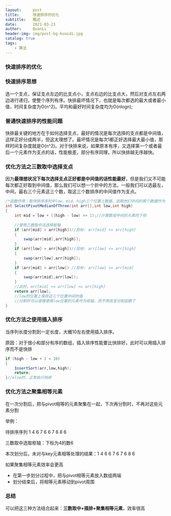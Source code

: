 ```yaml
---
layout:     post
title:      快速排序的优化
subtitle:   概述
date:       2021-03-23
author:     QuanLi
header-img: img/post-bg-kuaidi.jpg
catalog: true
tags:
    - 算法
---
```


### 快速排序的优化

### 快速排序思想

​	选一个支点，保证支点左边的比支点小，支点右边的比支点大，然后对支点左右两边进行递归，使整个序列有序。快排最坏情况下，也就是每次都选的最大或者最小值，时间复杂度为O(n^2)。平均和最好时间复杂度均为O(nlogn);

### 普通快速排序的性能问题

​	快排最关键的地方在于如何选择支点，最好的情况是每次选择的支点都是中间值，这样正好分成两半，但这太理想了。最坏情况是每次1都正好选择最大最小值，那样时间复杂度就是O(n^2)。对于快排来说，如果原本有序，又选择第一个或者最后一个元素作为支点的话，性能极差，部分有序同理，所以快排越无序越快。

### 优化方法之三数取中选择支点

​	因为**最理想状况下每次选择支点正好都是中间值的话性能最好**，但是我们又不可能每次都正好取到中间值，那么我们可以想一个折中的方法，一般我们可以选最左，中间，最右三个元素这三个数，取这三个数排序的中间值作为支点。

~~~java
/*函数作用：取待排序序列中low、mid、high三个位置上数据，选取他们中间的那个数据作为枢轴*/
int SelectPivotMedianOfThree(int arr[],int low,int high)
{
	int mid = low + ((high - low) >> 1);//计算数组中间的元素的下标
 
	//使用三数取中法选择枢轴
	if (arr[mid] > arr[high])//目标: arr[mid] <= arr[high]
	{
		swap(arr[mid],arr[high]);
	}
	if (arr[low] > arr[high])//目标: arr[low] <= arr[high]
	{
		swap(arr[low],arr[high]);
	}
	if (arr[mid] > arr[low]) //目标: arr[low] >= arr[mid]
	{
		swap(arr[mid],arr[low]);
	}
	//此时，arr[mid] <= arr[low] <= arr[high]
	return arr[low];
	//low的位置上保存这三个位置中间的值
	//分割时可以直接使用low位置的元素作为枢轴，而不用改变分割函数了
}
~~~

### 优化方法之使用插入排序

当序列长度分割到一定长度，大概10左右使用插入排序。

原因：对于很小和部分有序的数组，插入排序性能要比快排好，此时可以用插入排序而不是快排

~~~java
if (high - low + 1 < 10)
{
	InsertSort(arr,low,high);
	return;
}//else时，正常执行快排
~~~

### 优化方法之聚集相等元素

​	在一次分割后，把与pivot相等的元素聚集在一起，下次再分割时，不再对这些元素分割

举例：

待排序序列 1 4 6 7 6 6 7 6 8 6

三数取中选取枢轴：下标为4的数6

本次划分后，未对与key元素相等处理的结果：1 4 6 6 7 6 7 6 8 6

如果聚集相等元素效率会更高

- 在第一步划分过程中，把与pivot相等元素放入数组两端
- 划分结束后，将相等元素移动到pivot周围

### 总结

可以把这三种方法结合起来：**三数取中+插排+聚集相等元素**，效率很高

